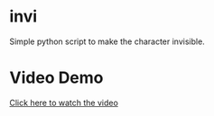 # invi
Simple python script to make the character invisible.
# Video Demo
[Click here to watch the video](https://asciinema.org/a/ipC7keJPYWrhbTNGRVIAfBk6f)
